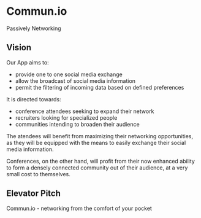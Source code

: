 # Commun.io
Passively Networking

## Vision
Our App aims to:

- provide one to one social media exchange
- allow the broadcast of social media information
- permit the filtering of incoming data based on defined preferences

It is directed towards:
    
  - conference attendees seeking to expand their network
- recruiters looking for specialized people
- communities intending to broaden their audience
  
The atendees will benefit from maximizing their networking opportunities, as they will be equipped with the means to easily exchange their social media information.

Conferences, on the other hand, will profit from their now enhanced ability to form a densely connected community out of their audience, at a very small cost to themselves.

## Elevator Pitch
Commun.io - networking from the comfort of your pocket
